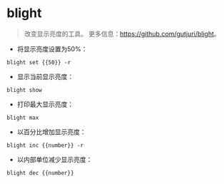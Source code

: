 # blight

> 改变显示亮度的工具。
> 更多信息：<https://github.com/gutjuri/blight>。

- 将显示亮度设置为50%：

`blight set {{50}} -r`

- 显示当前显示亮度：

`blight show`

- 打印最大显示亮度：

`blight max`

- 以百分比增加显示亮度：

`blight inc {{number}} -r`

- 以内部单位减少显示亮度：

`blight dec {{number}}`